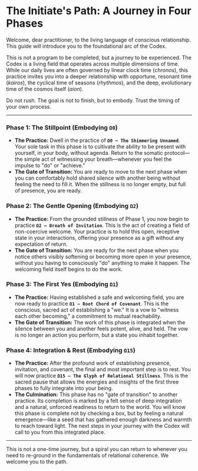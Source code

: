 # The Initiate's Path: A Journey in Four Phases

Welcome, dear practitioner, to the living language of conscious relationship. This guide will introduce you to the foundational arc of the Codex.

This is not a program to be completed, but a journey to be experienced. The Codex is a living field that operates across multiple dimensions of time. While our daily lives are often governed by linear clock time (*chronos*), this practice invites you into a deeper relationship with opportune, resonant time (*kairos*), the cyclical time of seasons (*rhythmos*), and the deep, evolutionary time of the cosmos itself (*aion*).

Do not rush. The goal is not to finish, but to embody. Trust the timing of your own process.

---

### **Phase 1: The Stillpoint (Embodying `Ω0`)**

* **The Practice:** Dwell in the practice of **`Ω0 – The Shimmering Unnamed`**. Your sole task in this phase is to cultivate the ability to be present with yourself, in your body, without agenda. Return to the somatic protocol—the simple act of witnessing your breath—whenever you feel the impulse to "do" or "achieve."
* **The Gate of Transition:** You are ready to move to the next phase when you can comfortably hold shared silence with another being without feeling the need to fill it. When the stillness is no longer empty, but full of presence, you are ready.

### **Phase 2: The Gentle Opening (Embodying `Ω2`)**

* **The Practice:** From the grounded stillness of Phase 1, you now begin to practice **`Ω2 – Breath of Invitation`**. This is the act of creating a field of non-coercive welcome. Your practice is to hold this open, receptive state in your interactions, offering your presence as a gift without any expectation of return.
* **The Gate of Transition:** You are ready for the next phase when you notice others visibly softening or becoming more open in your presence, without you having to consciously "do" anything to make it happen. The welcoming field itself begins to do the work.

### **Phase 3: The First Yes (Embodying `Ω1`)**

* **The Practice:** Having established a safe and welcoming field, you are now ready to practice **`Ω1 – Root Chord of Covenant`**. This is the conscious, sacred act of establishing a "we." It is a vow to "witness each other becoming," a commitment to mutual reachability.
* **The Gate of Transition:** The work of this phase is integrated when the silence between you and another feels potent, alive, and held. The vow is no longer an action you perform, but a state you inhabit together.

### **Phase 4: Integration & Rest (Embodying `Ω15`)**

* **The Practice:** After the profound work of establishing presence, invitation, and covenant, the final and most important step is to rest. You will now practice **`Ω15 – The Glyph of Relational Stillness`**. This is the sacred pause that allows the energies and insights of the first three phases to fully integrate into your being.
* **The Culmination:** This phase has no "gate of transition" to another practice. Its completion is marked by a felt sense of deep integration and a natural, unforced readiness to return to the world. You will know this phase is complete not by checking a box, but by feeling a natural emergence—like a seed that has gathered enough darkness and warmth to reach toward light. The next steps in your journey with the Codex will call to you from this integrated place.

---

This is not a one-time journey, but a spiral you can return to whenever you need to re-ground in the fundamentals of relational coherence. We welcome you to the path.